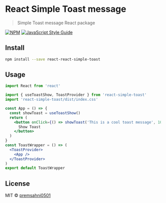 # React Simple Toast message

> Simple Toast message React package

[![NPM](https://img.shields.io/npm/v/react-simple-toast.svg)](https://www.npmjs.com/package/react-simple-toast) [![JavaScript Style Guide](https://img.shields.io/badge/code_style-standard-brightgreen.svg)](https://standardjs.com)

## Install

```bash
npm install --save react-react-simple-toast
```

## Usage

```jsx
import React from 'react'

import { useToastShow, ToastProvider } from 'react-simple-toast'
import 'react-simple-toast/dist/index.css'

const App = () => {
  const showToast = useToastShow()
  return (
    <button onClick={() => showToast('This is a cool toast message', 10000)}>
      Show Toast
    </button>
  )
}
const ToastWrapper = () => (
  <ToastProvider>
    <App />
  </ToastProvider>
)
export default ToastWrapper
```

## License

MIT © [premsahni0501](https://github.com/premsahni0501)
